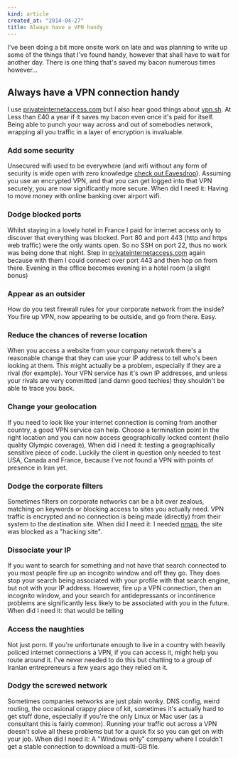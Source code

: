 ```yaml
---
kind: article
created_at: "2014-04-27"
title: Always have a VPN handy
---
```

I've been doing a bit more onsite work on late and was planning to write up some of the things that I've found handy, however that shall have to wait for another day.  There is one thing that's saved my bacon numerous times however...

## Always have a VPN connection handy

I use [privateinternetaccess.com](https://privateinternetaccess.com/) but I also hear good things about [vpn.sh](https://vpn.sh/).  At Less than £40 a year if it saves my bacon even once it's paid for itself.  Being able to punch your way across and out of somebodies network, wrapping all you traffic in a layer of encryption is invaluable.

### Add some security

Unsecured wifi used to be everywhere (and wifi without any form of security is wide open with zero knowledge [check out Eavesdrop](http://www.baurhome.net/software/eavesdrop/)).  Assuming you use an encrypted VPN, and that you can get logged into that VPN securely, you are now significantly more secure.  When did I need it: Having to move money with online banking over airport wifi.

### Dodge blocked ports

Whilst staying in a lovely hotel in France I paid for internet access only to discover that everything was blocked.  Port 80 and port 443 (http and https web traffic) were the only wants open.  So no SSH on port 22, thus no work was being done that night.  Step in [privateinternetaccess.com](https://privateinternetaccess.com/) again because with them I could connect over port 443 and then hop on from there. Evening in the office becomes evening in a hotel room (a slight bonus)

### Appear as an outsider

How do you test firewall rules for your corporate network from the inside?  You fire up VPN, now appearing to be outside, and go from there. Easy.

### Reduce the chances of reverse location

When you access a website from your company network there's a reasonable change that they can use your IP address to tell who's been looking at them.  This might actually be a problem, especially if they are a rival (for example).  Your VPN service has it's own IP addresses, and unless your rivals are very committed (and damn good techies) they shouldn't be able to trace you back.

### Change your geolocation

If you need to look like your internet connection is coming from another country, a good VPN service can help.  Choose a termination point in the right location and you can now access geographically locked content (hello quality Olympic coverage), When did I need it:  testing a geographically sensitive piece of code.  Luckily the client in question only needed to test USA, Canada and France, because I've not found a VPN with points of presence in Iran yet.

### Dodge the corporate filters

Sometimes filters on corporate networks can be a bit over zealous, matching on keywords or blocking access to sites you actually need.  VPN traffic is encrypted and no connection is being made (directly) from their system to the destination site.  When did I need it: I needed [nmap](https://nmap.org/), the site was blocked as a "hacking site". 

### Dissociate your IP

If you want to search for something and not have that search connected to you most people fire up an incognito window and off they go.  They does stop your search being associated with your profile with that search engine, but not with your IP address. However, fire up a VPN connection, then an incognito window, and your search for antidepressants or incontinence problems are significantly less likely to be associated with you in the future. When did I need it:  that would be telling

### Access the naughties

Not just porn.  If you're unfortunate enough to live in a country with heavily policed internet connections a VPN, if you can access it, might help you route around it.  I've never needed to do this but chatting to a group of Iranian entrepreneurs a few years ago they relied on it.

### Dodgy the screwed network

Sometimes companies networks are just plain wonky.  DNS config, weird routing, the occasional crappy piece of kit, sometimes it's actually hard to get stuff done, especially if you're the only Linux or Mac user (as a consultant this is fairly common).  Running your traffic out across a VPN doesn't solve all these problems but for a quick fix so you can get on with your job. When did I need it: A "Windows only" company where I couldn't get a stable connection to download a multi-GB file.
